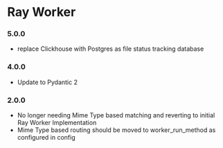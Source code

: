 # Ray Worker

### 5.0.0
- replace Clickhouse with Postgres as file status tracking database

### 4.0.0
- Update to Pydantic 2

### 2.0.0

- No longer needing Mime Type based matching and reverting to initial Ray Worker Implementation
- Mime Type based routing should be moved to worker_run_method as configured in config

